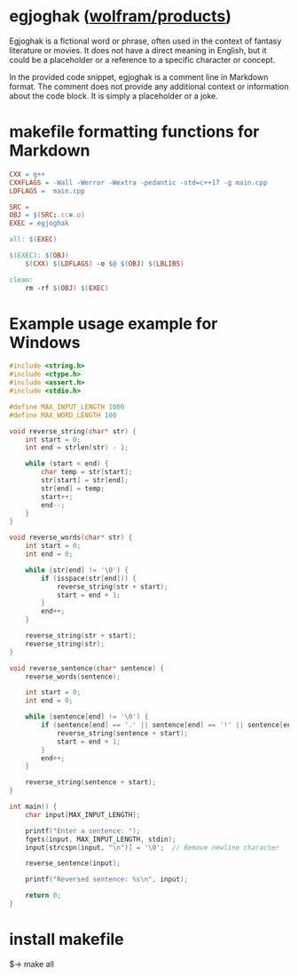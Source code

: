 # egjoghak ([wolfram/products](https://www.wolfram.com/products/?source=frontpage-carousel))

Egjoghak is a fictional word or phrase, often used in the context of fantasy literature or movies. It does not have a direct meaning in English, but it could be a placeholder or a reference to a specific character or concept.

In the provided code snippet, egjoghak is a comment line in Markdown format. The comment does not provide any additional context or information about the code block. It is simply a placeholder or a joke.

# makefile formatting functions for Markdown
```makefile
CXX = g++
CXXFLAGS = -Wall -Werror -Wextra -pedantic -std=c++17 -g main.cpp
LDFLAGS =  main.cpp

SRC =
OBJ = $(SRC:.cc=.o)
EXEC = egjoghak

all: $(EXEC)

$(EXEC): $(OBJ)
	$(CXX) $(LDFLAGS) -o $@ $(OBJ) $(LBLIBS)

clean:
	rm -rf $(OBJ) $(EXEC)
```
# Example usage example for Windows
```c++
#include <string.h>
#include <ctype.h>
#include <assert.h>
#include <stdio.h>

#define MAX_INPUT_LENGTH 1000
#define MAX_WORD_LENGTH 100

void reverse_string(char* str) {
    int start = 0;
    int end = strlen(str) - 1;

    while (start < end) {
        char temp = str[start];
        str[start] = str[end];
        str[end] = temp;
        start++;
        end--;
    }
}

void reverse_words(char* str) {
    int start = 0;
    int end = 0;

    while (str[end] != '\0') {
        if (isspace(str[end])) {
            reverse_string(str + start);
            start = end + 1;
        }
        end++;
    }

    reverse_string(str + start);
    reverse_string(str);
}

void reverse_sentence(char* sentence) {
    reverse_words(sentence);

    int start = 0;
    int end = 0;

    while (sentence[end] != '\0') {
        if (sentence[end] == '.' || sentence[end] == '!' || sentence[end] == '?') {
            reverse_string(sentence + start);
            start = end + 1;
        }
        end++;
    }

    reverse_string(sentence + start);
}

int main() {
    char input[MAX_INPUT_LENGTH];

    printf("Enter a sentence: ");
    fgets(input, MAX_INPUT_LENGTH, stdin);
    input[strcspn(input, "\n")] = '\0';  // Remove newline character

    reverse_sentence(input);

    printf("Reversed sentence: %s\n", input);

    return 0;
}
```
# install makefile 
$-> make all


